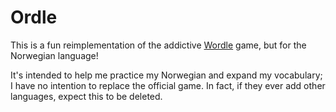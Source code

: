 # Ordle

This is a fun reimplementation of the addictive [Wordle] game, but for the
Norwegian language!

It's intended to help me practice my Norwegian and expand my vocabulary; I have
no intention to replace the official game. In fact, if they ever add other
languages, expect this to be deleted.

[wordle]: https://www.powerlanguage.co.uk/wordle/
